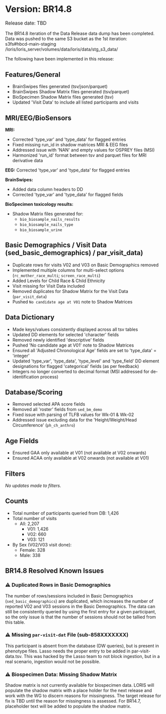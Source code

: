 # Version: BR14.8
<p style="font-size: 1.1em">Release date: TBD</p>

The BR14.8 iteration of the Data Release data dump has been completed. Data was pushed to the same S3 bucket as the 1st iteration:  
s3fs#hbcd-main-staging 	/loris/loris_server/volumes/data/loris/data/stg_s3_data/  

The following have been implemented in this release:  

## Features/General

* BrainSwipes files generated (tsv/json/parquet)  
* BrainSwipes Shadow Matrix files generated (tsv/parquet)  
* BioSpecimen Shadow Matrix files generated (tsv)  
* Updated 'Visit Data' to include all listed participants and visits  

## MRI/EEG/BioSensors
**MRI:**

  * Corrected 'type_var' and 'type_data' for flagged entries  
  * Fixed missing run_id in shadow matrices MRI & EEG files  
  * Addressed issue with 'NAN' and empty values for OSPREY files (MSI)  
  * Harmonized 'run_id' format between tsv and parquet files for MRI derivative data  

**EEG:** Corrected 'type_var' and 'type_data' for flagged entries

**BrainSwipes:**

* Added data column headers to DD  
* Corrected 'type_var' and 'type_data' for flagged fields  

**BioSpecimen toxicology results:** 

* Shadow Matrix files generated for:  
    * `bio_biosample_nails_results`  
    * `bio_biosample_nails_type`  
    * `bio_biosample_urine`

## Basic Demographics / Visit Data (sed_basic_demographics) / par_visit_data)

* Duplicate rows for visits V02 and V03 on Basic Demographics removed  
* Implemented multiple columns for multi-select options (`rc_mother_race_multi`; `screen_race_multi`)  
* Added Levels for Child Race & Child Ethnicity  
* Visit missing for Visit Data included  
* Removed duplicates for Shadow Matrix for the Visit Data (`par_visit_data`)  
* Pushed `No candidate age at V01` note to Shadow Matrices  

## Data Dictionary
* Made keys/values consistently displayed across all tsv tables  
* Updated DD elements for selected 'character' fields  
* Removed newly identified 'descriptive' fields  
* Pushed 'No candidate age at V01' note to Shadow Matrices  
* Ensured all 'Adjusted Chronological Age' fields are set to 'type_data' = 'integer'  
* Updated 'type_var', 'type_data', 'type_level' and 'type_field' DD element designations for flagged 'categorical' fields (as per feedback)  
* Integers no longer converted to decimal format (MSI addressed for de-identification process)  

## Database/Scoring  
* Removed selected APA score fields  
* Removed all 'roster' fields from `sed_bm_demo`  
* Fixed issue with parsing of TLFB values for Wk-01 & Wk-02  
* Addressed issue excluding data for the 'Height/Weight/Head Circumference' (`ph_ch_anthro`)  

## Age Fields
* Ensured GAA only available at V01 (not available at V02 onwards)  
* Ensured ACAA only available at V02 onwards (not available at V01)  

## Filters  
*No updates made to filters.*

## Counts

* Total number of participants queried from DB: 1,426  
* Total number of visits  
    * All: 2,207  
        * V01: 1,426  
        * V02: 660  
        * V03: 121  
* By Sex (V02/V03 visit done):  
    * Female: 328  
    * Male: 338

## BR14.8 Resolved Known Issues

### ⚠️ Duplicated Rows in Basic Demographics
The number of rows/sessions included in Basic Demographics (`sed_basic_demographics`) are duplicated, which increases the number of reported V02 and V03 sessions in the Basic Demographics. The data can still be consistently queried by using the first entry for a given participant, so the only issue is that the number of sessions should not be tallied from this table. 

### ⚠️ Missing `par-visit-dat` File (sub-858XXXXXXX)
This participant is absent from the database (DW queries), but is present in phenotype files. Lasso needs the proper entry to be added in par-visit-data.tsv. This was hacked by the Lasso team to not block ingestion, but in a real scenario, ingestion would not be possible.

### ⚠️ Biospecimen Data: Missing Shadow Matrix
Shadow matrix is not currently available for biospecimen data. LORIS will populate the shadow matrix with a place holder for the next release and work with the WG to discern reasons for missingness. The target release for fix is TBD until the reason for missingness is assessed. For  BR14.7, placeholder text will be added to populate the shadow matrix.
